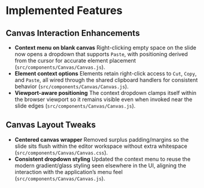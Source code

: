# Implemented Features

## Canvas Interaction Enhancements
- **Context menu on blank canvas** Right-clicking empty space on the slide now opens a dropdown that supports `Paste`, with positioning derived from the cursor for accurate element placement (`src/components/Canvas/Canvas.js`).
- **Element context options** Elements retain right-click access to `Cut`, `Copy`, and `Paste`, all wired through the shared clipboard handlers for consistent behavior (`src/components/Canvas/Canvas.js`).
- **Viewport-aware positioning** The context dropdown clamps itself within the browser viewport so it remains visible even when invoked near the slide edges (`src/components/Canvas/Canvas.js`).

## Canvas Layout Tweaks
- **Centered canvas wrapper** Removed surplus padding/margins so the slide sits flush within the editor workspace without extra whitespace (`src/components/Canvas/Canvas.css`).
- **Consistent dropdown styling** Updated the context menu to reuse the modern gradient/glass styling seen elsewhere in the UI, aligning the interaction with the application’s menu feel (`src/components/Canvas/Canvas.js`).
